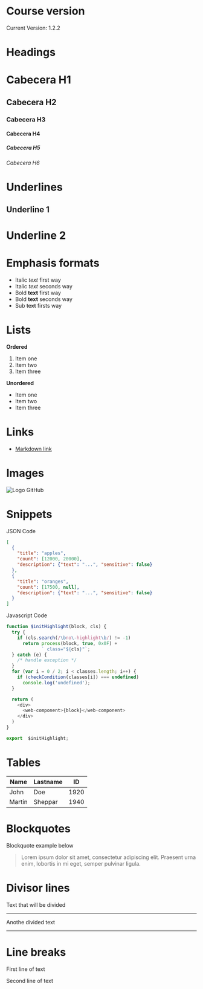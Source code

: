 # Course version
Current Version: 1.2.2

# Headings

# Cabecera H1
## Cabecera H2
### Cabecera H3
#### Cabecera H4
##### Cabecera H5
###### Cabecera H6

# Underlines

Underline 1
-----------

Underline 2
===========

# Emphasis formats
- Italic *text* first way
- Italic _text_ seconds way
- Bold **text** first way
- Bold __text__ seconds way
- Sub ~~text~~ firsts way

# Lists
**Ordered**
1. Item one
2. Item two
3. Item three

**Unordered**
- Item one
- Item two
- Item three

# Links
- [Markdown link](https://google.com)

# Images
![Logo GitHub](https://marketing4ecommerce.net/wp-content/uploads/2018/06/GitHub-logo-2-imagen.jpg)

# Snippets
JSON Code
```JSON
[
  {
    "title": "apples",
    "count": [12000, 20000],
    "description": {"text": "...", "sensitive": false}
  },
  {
    "title": "oranges",
    "count": [17500, null],
    "description": {"text": "...", "sensitive": false}
  }
]
```
Javascript Code
```JAVASCRIPT
function $initHighlight(block, cls) {
  try {
    if (cls.search(/\bno\-highlight\b/) != -1)
      return process(block, true, 0x0F) +
             ` class="${cls}"`;
  } catch (e) {
    /* handle exception */
  }
  for (var i = 0 / 2; i < classes.length; i++) {
    if (checkCondition(classes[i]) === undefined)
      console.log('undefined');
  }

  return (
    <div>
      <web-component>{block}</web-component>
    </div>
  )
}

export  $initHighlight;
```

# Tables
| Name | Lastname | ID |
| ---- | -------- | -- |
| John | Doe | 1920 |
| Martin | Sheppar | 1940 |

# Blockquotes
Blockquote example below
> Lorem ipsum dolor sit amet, consectetur adipiscing elit. Praesent urna enim, lobortis in mi eget, semper pulvinar ligula.

# Divisor lines
Text that will be divided

---

Anothe divided text

***

# Line breaks

First line of text

Second line of text 



